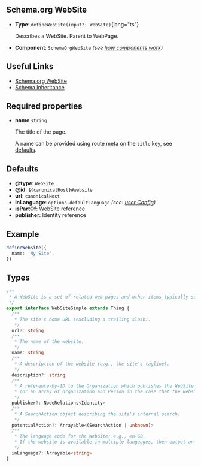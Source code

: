 ## Schema.org WebSite

- **Type**: `defineWebSite(input?: WebSite)`{lang="ts"}

  Describes a WebSite. Parent to WebPage.

- **Component**: `SchemaOrgWebSite` _(see [how components work](/schema-org/guides/components))_


## Useful Links

- [Schema.org WebSite](https://schema.org/WebSite)
- [Schema Inheritance](/guide/getting-started/how-it-works#schema-inheritance)

## Required properties

- **name** `string`

  The title of the page.

  A name can be provided using route meta on the `title` key, see [defaults](#defaults).

## Defaults

- **@type**: `WebSite`
- **@id**: `${canonicalHost}#website`
- **url**: `canonicalHost`
- **inLanguage**: `options.defaultLanguage` _(see: [user Config](/guide/guides/user-config))_
- **isPartOf**: WebSite reference
- **publisher**: Identity reference

## Example

```ts
defineWebSite({
  name: 'My Site',
})
```

## Types

```ts
/**
 * A WebSite is a set of related web pages and other items typically served from a single web domain and accessible via URLs.
 */
export interface WebSiteSimple extends Thing {
  /**
   * The site's home URL (excluding a trailing slash).
   */
  url?: string
  /**
   * The name of the website.
   */
  name: string
  /**
   * A description of the website (e.g., the site's tagline).
   */
  description?: string
  /**
   * A reference-by-ID to the Organization which publishes the WebSite
   * (or an array of Organization and Person in the case that the website represents an individual).
   */
  publisher?: NodeRelations<Identity>
  /**
   * A SearchAction object describing the site's internal search.
   */
  potentialAction?: Arrayable<(SearchAction | unknown)>
  /**
   * The language code for the WebSite; e.g., en-GB.
   * If the website is available in multiple languages, then output an array of inLanguage values.
   */
  inLanguage?: Arrayable<string>
}
```
